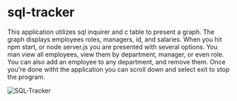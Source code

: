 # sql-tracker

This application utilizes sql inquirer and c table to present a graph.
The graph displays employees roles, managers, id, and salaries.
When you hit npm start, or node server.js you are presented with several options.
You man view all employees, view them by department, manager, or even role.
You can also add an employee to any department, and remove them.
Once you're done witht the application you can scroll down and select exit to stop the program.

![SQL-Tracker](https://user-images.githubusercontent.com/75324665/111036382-f328f400-83ec-11eb-9096-eabb141982b3.gif)
